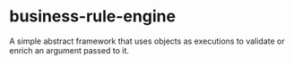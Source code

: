 # business-rule-engine
A simple abstract framework that uses objects as executions to validate or enrich an argument passed to it.
